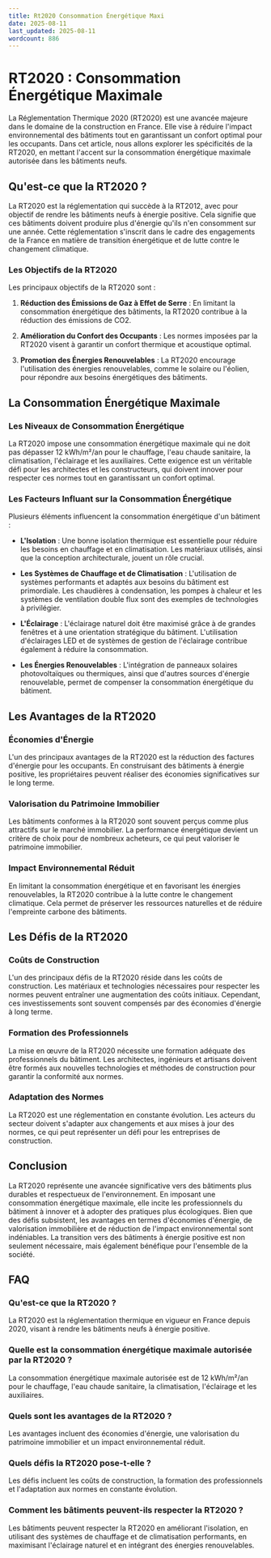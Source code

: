 ```yaml
---
title: Rt2020 Consommation Énergétique Maxi
date: 2025-08-11
last_updated: 2025-08-11
wordcount: 886
---
```


# RT2020 : Consommation Énergétique Maximale

La Réglementation Thermique 2020 (RT2020) est une avancée majeure dans le domaine de la construction en France. Elle vise à réduire l'impact environnemental des bâtiments tout en garantissant un confort optimal pour les occupants. Dans cet article, nous allons explorer les spécificités de la RT2020, en mettant l'accent sur la consommation énergétique maximale autorisée dans les bâtiments neufs.

## Qu'est-ce que la RT2020 ?

La RT2020 est la réglementation qui succède à la RT2012, avec pour objectif de rendre les bâtiments neufs à énergie positive. Cela signifie que ces bâtiments doivent produire plus d'énergie qu'ils n'en consomment sur une année. Cette réglementation s'inscrit dans le cadre des engagements de la France en matière de transition énergétique et de lutte contre le changement climatique.

### Les Objectifs de la RT2020

Les principaux objectifs de la RT2020 sont :

1. **Réduction des Émissions de Gaz à Effet de Serre** : En limitant la consommation énergétique des bâtiments, la RT2020 contribue à la réduction des émissions de CO2.
   
2. **Amélioration du Confort des Occupants** : Les normes imposées par la RT2020 visent à garantir un confort thermique et acoustique optimal.

3. **Promotion des Énergies Renouvelables** : La RT2020 encourage l'utilisation des énergies renouvelables, comme le solaire ou l'éolien, pour répondre aux besoins énergétiques des bâtiments.

## La Consommation Énergétique Maximale

### Les Niveaux de Consommation Énergétique

La RT2020 impose une consommation énergétique maximale qui ne doit pas dépasser 12 kWh/m²/an pour le chauffage, l'eau chaude sanitaire, la climatisation, l'éclairage et les auxiliaires. Cette exigence est un véritable défi pour les architectes et les constructeurs, qui doivent innover pour respecter ces normes tout en garantissant un confort optimal.

### Les Facteurs Influant sur la Consommation Énergétique

Plusieurs éléments influencent la consommation énergétique d'un bâtiment :

- **L'Isolation** : Une bonne isolation thermique est essentielle pour réduire les besoins en chauffage et en climatisation. Les matériaux utilisés, ainsi que la conception architecturale, jouent un rôle crucial.

- **Les Systèmes de Chauffage et de Climatisation** : L'utilisation de systèmes performants et adaptés aux besoins du bâtiment est primordiale. Les chaudières à condensation, les pompes à chaleur et les systèmes de ventilation double flux sont des exemples de technologies à privilégier.

- **L'Éclairage** : L'éclairage naturel doit être maximisé grâce à de grandes fenêtres et à une orientation stratégique du bâtiment. L'utilisation d'éclairages LED et de systèmes de gestion de l'éclairage contribue également à réduire la consommation.

- **Les Énergies Renouvelables** : L'intégration de panneaux solaires photovoltaïques ou thermiques, ainsi que d'autres sources d'énergie renouvelable, permet de compenser la consommation énergétique du bâtiment.

## Les Avantages de la RT2020

### Économies d'Énergie

L'un des principaux avantages de la RT2020 est la réduction des factures d'énergie pour les occupants. En construisant des bâtiments à énergie positive, les propriétaires peuvent réaliser des économies significatives sur le long terme.

### Valorisation du Patrimoine Immobilier

Les bâtiments conformes à la RT2020 sont souvent perçus comme plus attractifs sur le marché immobilier. La performance énergétique devient un critère de choix pour de nombreux acheteurs, ce qui peut valoriser le patrimoine immobilier.

### Impact Environnemental Réduit

En limitant la consommation énergétique et en favorisant les énergies renouvelables, la RT2020 contribue à la lutte contre le changement climatique. Cela permet de préserver les ressources naturelles et de réduire l'empreinte carbone des bâtiments.

## Les Défis de la RT2020

### Coûts de Construction

L'un des principaux défis de la RT2020 réside dans les coûts de construction. Les matériaux et technologies nécessaires pour respecter les normes peuvent entraîner une augmentation des coûts initiaux. Cependant, ces investissements sont souvent compensés par des économies d'énergie à long terme.

### Formation des Professionnels

La mise en œuvre de la RT2020 nécessite une formation adéquate des professionnels du bâtiment. Les architectes, ingénieurs et artisans doivent être formés aux nouvelles technologies et méthodes de construction pour garantir la conformité aux normes.

### Adaptation des Normes

La RT2020 est une réglementation en constante évolution. Les acteurs du secteur doivent s'adapter aux changements et aux mises à jour des normes, ce qui peut représenter un défi pour les entreprises de construction.

## Conclusion

La RT2020 représente une avancée significative vers des bâtiments plus durables et respectueux de l'environnement. En imposant une consommation énergétique maximale, elle incite les professionnels du bâtiment à innover et à adopter des pratiques plus écologiques. Bien que des défis subsistent, les avantages en termes d'économies d'énergie, de valorisation immobilière et de réduction de l'impact environnemental sont indéniables. La transition vers des bâtiments à énergie positive est non seulement nécessaire, mais également bénéfique pour l'ensemble de la société.

## FAQ

### Qu'est-ce que la RT2020 ?

La RT2020 est la réglementation thermique en vigueur en France depuis 2020, visant à rendre les bâtiments neufs à énergie positive.

### Quelle est la consommation énergétique maximale autorisée par la RT2020 ?

La consommation énergétique maximale autorisée est de 12 kWh/m²/an pour le chauffage, l'eau chaude sanitaire, la climatisation, l'éclairage et les auxiliaires.

### Quels sont les avantages de la RT2020 ?

Les avantages incluent des économies d'énergie, une valorisation du patrimoine immobilier et un impact environnemental réduit.

### Quels défis la RT2020 pose-t-elle ?

Les défis incluent les coûts de construction, la formation des professionnels et l'adaptation aux normes en constante évolution.

### Comment les bâtiments peuvent-ils respecter la RT2020 ?

Les bâtiments peuvent respecter la RT2020 en améliorant l'isolation, en utilisant des systèmes de chauffage et de climatisation performants, en maximisant l'éclairage naturel et en intégrant des énergies renouvelables.